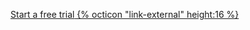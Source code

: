 <a href="https://github.com/github-copilot/signup" target="_blank" class="btn btn-primary mt-3 mr-3 no-underline"><span>Start a free trial</span> {% octicon "link-external" height:16 %}</a>
